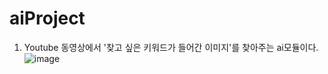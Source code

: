 # aiProject
1. Youtube 동영상에서 '찾고 싶은 키워드가 들어간 이미지'를 찾아주는 ai모듈이다. 
![image](https://github.com/khnhar/aiProject/assets/130530651/0f65ef54-2271-45f6-8d81-2c2518a1977d)
